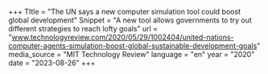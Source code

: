 +++
TItle = "The UN says a new computer simulation tool could boost global development"
Snippet = "A new tool allows governments to try out different strategies to reach lofty goals"
url = "www.technologyreview.com/2020/05/29/1002404/united-nations-computer-agents-simulation-boost-global-sustainable-development-goals"
media_source = "MIT Technology Review"
language = "en"
year = "2020"
date = "2023-08-26"
+++